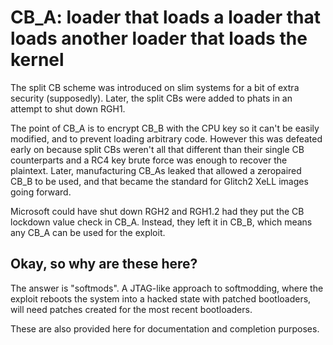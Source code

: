 # CB_A: loader that loads a loader that loads another loader that loads the kernel

The split CB scheme was introduced on slim systems for a bit of extra security (supposedly).
Later, the split CBs were added to phats in an attempt to shut down RGH1.

The point of CB_A is to encrypt CB_B with the CPU key so it can't be easily modified, and to
prevent loading arbitrary code. However this was defeated early on because split CBs weren't all
that different than their single CB counterparts and a RC4 key brute force was enough to recover
the plaintext. Later, manufacturing CB_As leaked that allowed a zeropaired CB_B to be used, and
that became the standard for Glitch2 XeLL images going forward.

Microsoft could have shut down RGH2 and RGH1.2 had they put the CB lockdown value check in CB_A.
Instead, they left it in CB_B, which means any CB_A can be used for the exploit.

## Okay, so why are these here?

The answer is "softmods". A JTAG-like approach to softmodding, where the exploit reboots the system
into a hacked state with patched bootloaders, will need patches created for the most recent bootloaders.

These are also provided here for documentation and completion purposes.
